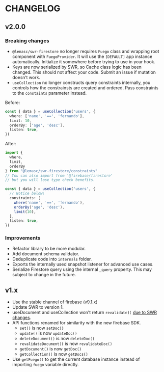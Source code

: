 # CHANGELOG

## v2.0.0
### Breaking changes
- `@lemasc/swr-firestore` no longer requires `Fuego` class and wrapping root component with `FuegoProvider`. It will use the `[DEFAULT]` app instance automatically. Initialize it somewhere before trying to use in your hook.
- Keys are now serialized by SWR, so Cache class logic has been changed. This should not affect your code. Submit an issue if mutation doesn't work.
- `useCollection` no longer constructs query constraints internally, you controls how the constrainsts are created and ordered. Pass constraints to the `constaints` parameter instead.

Before:
```typescript
const { data } = useCollection('users', {
  where: ['name', '==', 'fernando'],
  limit: 10,
  orderBy: ['age', 'desc'],
  listen: true,
})
```
After:
```typescript
import {
  where,
  limit,
  orderBy
} from "@lemasc/swr-firestore/constraints"
// You can also import from '@firebase/firestore'
// but you will lose type check benefits.

const { data } = useCollection('users', {
  // Notice below!
  constraints: [
    where('name', '==', 'fernando'),
    orderBy('age', 'desc'),
    limit(10),
  ],
  listen: true,
})
```

### Improvements
- Refactor library to be more modular.
- Add document schema validator.
- Deduplicate code into `internals` folder.
- Exports the internally used snapshot listener for advanced use cases.
- Serialize Firestore query using the internal `_query` property. This may subject to change in the future.

## v1.x
- Use the stable channel of firebase (v9.1.x)
- Update SWR to version 1.
- useDocument and useCollection won't return `revalidate()` [due to SWR changes](https://swr.vercel.app/blog/swr-v1#change-revalidate-to-mutate).
- API functions renamed for similarity with the new firebase SDK.
  * `set()` is now `setDoc()`
  * `update()` is now `updateDoc()`
  * `deleteDocument()` is now `deleteDoc()`
  * `revalidateDocument()` is now `revalidateDoc()`
  * `getDocument()` is now `getDoc()`
  * `getCollection()` is now `getDocs()`
- Use `getFuego()` to get the current database instance instead of importing `fuego` variable directly.

